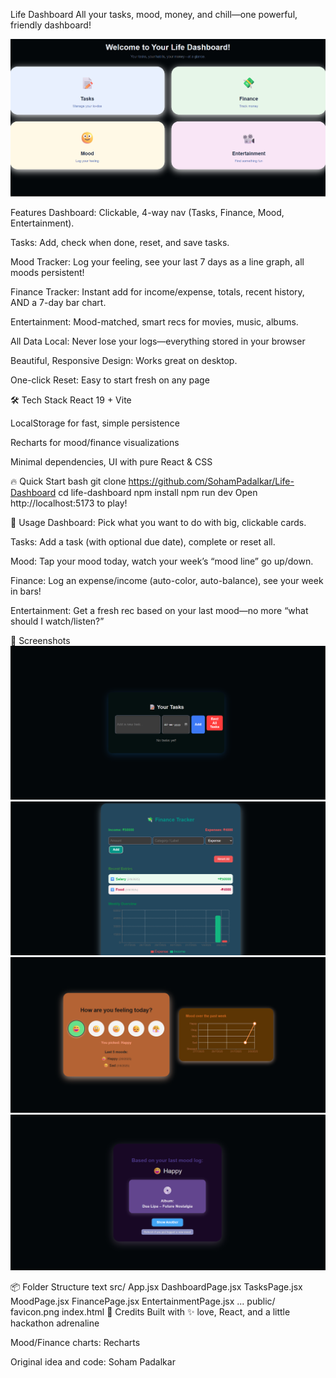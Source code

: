 Life Dashboard
All your tasks, mood, money, and chill—one powerful, friendly dashboard!

![alt text](image.png)

Features
Dashboard: Clickable, 4-way nav (Tasks, Finance, Mood, Entertainment).

Tasks: Add, check when done, reset, and save tasks.

Mood Tracker: Log your feeling, see your last 7 days as a line graph, all moods persistent!

Finance Tracker: Instant add for income/expense, totals, recent history, AND a 7-day bar chart.

Entertainment: Mood-matched, smart recs for movies, music, albums.

All Data Local: Never lose your logs—everything stored in your browser

Beautiful, Responsive Design: Works great on desktop.

One-click Reset: Easy to start fresh on any page

🛠️ Tech Stack
React 19 + Vite

LocalStorage for fast, simple persistence

Recharts for mood/finance visualizations

Minimal dependencies, UI with pure React & CSS

🔥 Quick Start
bash
git clone https://github.com/SohamPadalkar/Life-Dashboard
cd life-dashboard
npm install
npm run dev
Open http://localhost:5173 to play!

🎯 Usage
Dashboard: Pick what you want to do with big, clickable cards.

Tasks: Add a task (with optional due date), complete or reset all.

Mood: Tap your mood today, watch your week’s “mood line” go up/down.

Finance: Log an expense/income (auto-color, auto-balance), see your week in bars!

Entertainment: Get a fresh rec based on your last mood—no more “what should I watch/listen?”

🌟 Screenshots
![alt text](image-1.png)
![alt text](image-2.png)
![alt text](image-3.png)
![alt text](image-4.png)

📦 Folder Structure
text
src/
  App.jsx
  DashboardPage.jsx
  TasksPage.jsx
  MoodPage.jsx
  FinancePage.jsx
  EntertainmentPage.jsx
  ...
public/
  favicon.png
  index.html
📝 Credits
Built with ✨ love, React, and a little hackathon adrenaline

Mood/Finance charts: Recharts

Original idea and code: Soham Padalkar